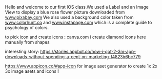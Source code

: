 Hello and welcome to our first IOS class.We used a Label and an Image View to display a blue rose flower picture downloaded from www.pixabay.com
We also used a background color taken from www.colorhunt.co
and www.instapage.com which is a complete guide to psychology of colors.

to pick icon and create icons : canva.com
i create diamond icons here manually from shapes

interesting story:
https://stories.appbot.co/how-i-got-2-3m-app-downloads-without-spending-a-cent-on-marketing-f4823b6bc779



https://www.appicon.co/#app-icon      for image aset generator to create 1x 2x 3x image asets and icons !


